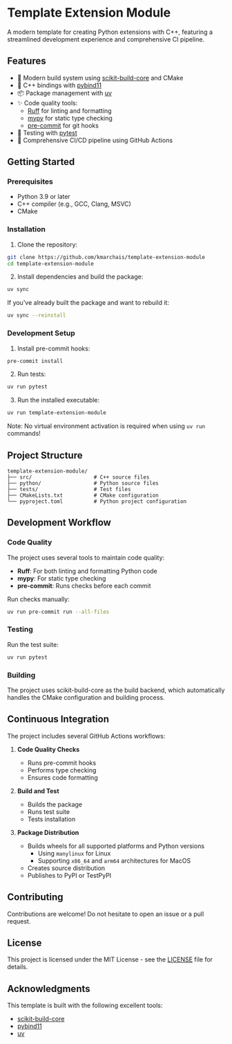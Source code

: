 # Template Extension Module

A modern template for creating Python extensions with C++, featuring a streamlined development experience and comprehensive CI pipeline.

## Features

- 🚀 Modern build system using [scikit-build-core](https://github.com/scikit-build/scikit-build-core) and CMake
- 🔧 C++ bindings with [pybind11](https://github.com/pybind/pybind11)
- 📦 Package management with [uv](https://github.com/astral-sh/uv)
- ✨ Code quality tools:
  - [Ruff](https://github.com/astral-sh/ruff) for linting and formatting
  - [mypy](https://github.com/python/mypy) for static type checking
  - [pre-commit](https://pre-commit.com/) for git hooks
- 🧪 Testing with [pytest](https://docs.pytest.org/)
- 🔄 Comprehensive CI/CD pipeline using GitHub Actions

## Getting Started

### Prerequisites

- Python 3.9 or later
- C++ compiler (e.g., GCC, Clang, MSVC)
- CMake

### Installation

1. Clone the repository:

```bash
git clone https://github.com/kmarchais/template-extension-module
cd template-extension-module
```

2. Install dependencies and build the package:

```bash
uv sync
```

If you've already built the package and want to rebuild it:

```bash
uv sync --reinstall
```

### Development Setup

1. Install pre-commit hooks:

```bash
pre-commit install
```

2. Run tests:

```bash
uv run pytest
```

3. Run the installed executable:

```bash
uv run template-extension-module
```

Note: No virtual environment activation is required when using `uv run` commands!

## Project Structure

```plaintext
template-extension-module/
├── src/                    # C++ source files
├── python/                 # Python source files
├── tests/                  # Test files
├── CMakeLists.txt          # CMake configuration
└── pyproject.toml          # Python project configuration
```

## Development Workflow

### Code Quality

The project uses several tools to maintain code quality:

- **Ruff**: For both linting and formatting Python code
- **mypy**: For static type checking
- **pre-commit**: Runs checks before each commit

Run checks manually:

```bash
uv run pre-commit run --all-files
```

### Testing

Run the test suite:

```bash
uv run pytest
```

### Building

The project uses scikit-build-core as the build backend, which automatically handles the CMake configuration and building process.

## Continuous Integration

The project includes several GitHub Actions workflows:

1. **Code Quality Checks**

   - Runs pre-commit hooks
   - Performs type checking
   - Ensures code formatting

2. **Build and Test**

   - Builds the package
   - Runs test suite
   - Tests installation

3. **Package Distribution**
   - Builds wheels for all supported platforms and Python versions
     - Using `manylinux` for Linux
     - Supporting `x86_64` and `arm64` architectures for MacOS
   - Creates source distribution
   - Publishes to PyPI or TestPyPI

## Contributing

Contributions are welcome! Do not hesitate to open an issue or a pull request.

## License

This project is licensed under the MIT License - see the [LICENSE](LICENSE) file for details.

## Acknowledgments

This template is built with the following excellent tools:

- [scikit-build-core](https://github.com/scikit-build/scikit-build-core)
- [pybind11](https://github.com/pybind/pybind11)
- [uv](https://github.com/astral-sh/uv)
